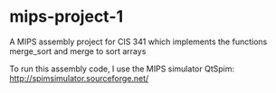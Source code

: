 # mips-project-1
A MIPS assembly project for CIS 341 which implements the functions merge_sort and merge to sort arrays

To run this assembly code, I use the MIPS simulator QtSpim: http://spimsimulator.sourceforge.net/


